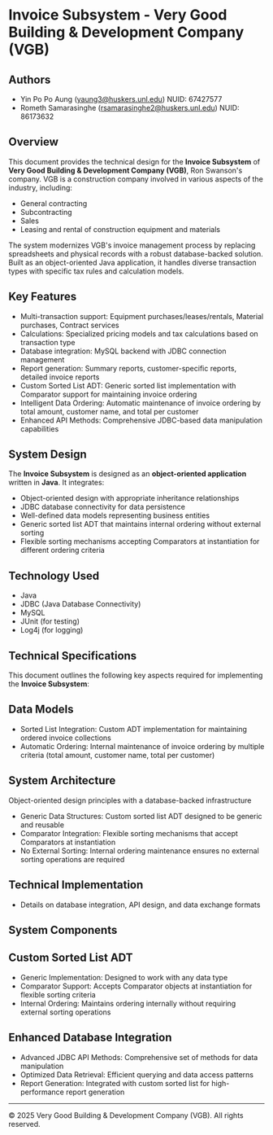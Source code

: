 # Invoice Subsystem - Very Good Building & Development Company (VGB)
## Authors
- Yin Po Po Aung (yaung3@huskers.unl.edu) NUID: 67427577
- Rometh Samarasinghe (rsamarasinghe2@huskers.unl.edu) NUID: 86173632

## Overview
This document provides the technical design for the **Invoice Subsystem** of **Very Good Building & Development Company (VGB)**, Ron Swanson's company. VGB is a construction company involved in various aspects of the industry, including:  
- General contracting  
- Subcontracting  
- Sales  
- Leasing and rental of construction equipment and materials  

The system modernizes VGB's invoice management process by replacing spreadsheets and physical records with a robust database-backed solution. Built as an object-oriented Java application, it handles diverse transaction types with specific tax rules and calculation models.

## Key Features
- Multi-transaction support: Equipment purchases/leases/rentals, Material purchases, Contract services
- Calculations: Specialized pricing models and tax calculations based on transaction type
- Database integration: MySQL backend with JDBC connection management
- Report generation: Summary reports, customer-specific reports, detailed invoice reports
- Custom Sorted List ADT: Generic sorted list implementation with Comparator support for maintaining invoice ordering
- Intelligent Data Ordering: Automatic maintenance of invoice ordering by total amount, customer name, and total per customer
- Enhanced API Methods: Comprehensive JDBC-based data manipulation capabilities

## System Design
The **Invoice Subsystem** is designed as an **object-oriented application** written in **Java**. It integrates:  
- Object-oriented design with appropriate inheritance relationships
- JDBC database connectivity for data persistence
- Well-defined data models representing business entities
-  Generic sorted list ADT that maintains internal ordering without external sorting
-  Flexible sorting mechanisms accepting Comparators at instantiation for different ordering criteria

## Technology Used
- Java
- JDBC (Java Database Connectivity)
- MySQL
- JUnit (for testing)
- Log4j (for logging)

## Technical Specifications
This document outlines the following key aspects required for implementing the **Invoice Subsystem**:
## Data Models
- Sorted List Integration: Custom ADT implementation for maintaining ordered invoice collections
- Automatic Ordering: Internal maintenance of invoice ordering by multiple criteria (total amount, customer name, total per customer)
## System Architecture 
Object-oriented design principles with a database-backed infrastructure  
- Generic Data Structures: Custom sorted list ADT designed to be generic and reusable
- Comparator Integration: Flexible sorting mechanisms that accept Comparators at instantiation
- No External Sorting: Internal ordering maintenance ensures no external sorting operations are required


## **Technical Implementation**
- Details on database integration, API design, and data exchange formats
## System Components
## Custom Sorted List ADT
- Generic Implementation: Designed to work with any data type
- Comparator Support: Accepts Comparator objects at instantiation for flexible sorting criteria
- Internal Ordering: Maintains ordering internally without requiring external sorting operations
## Enhanced Database Integration
- Advanced JDBC API Methods: Comprehensive set of methods for data manipulation
- Optimized Data Retrieval: Efficient querying and data access patterns
- Report Generation: Integrated with custom sorted list for high-performance report generation


---

© 2025 Very Good Building & Development Company (VGB). All rights reserved.
